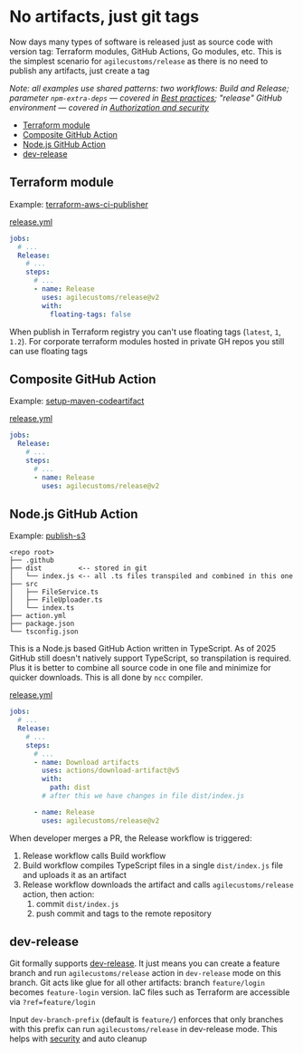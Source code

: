 # No artifacts, just git tags

Now days many types of software is released just as source code with version tag: Terraform modules, GitHub Actions, Go modules, etc.
This is the simplest scenario for `agilecustoms/release` as there is no need to publish any artifacts, just create a tag

_Note: all examples use shared patterns: two workflows: Build and Release; parameter `npm-extra-deps` —
covered in [Best practices](../best-practices.md); "release" GitHub environment — covered in [Authorization and security](../authorization.md)_

- [Terraform module](#terraform-module)
- [Composite GitHub Action](#composite-github-action)
- [Node.js GitHub Action](#nodejs-github-action)
- [dev-release](#dev-release)

## Terraform module

Example: [terraform-aws-ci-publisher](https://github.com/agilecustoms/terraform-aws-ci-builder)

[release.yml](https://github.com/agilecustoms/terraform-aws-ci-builder/blob/main/.github/workflows/release.yml)
```yaml
jobs:
  # ...
  Release:
    # ...
    steps:
      # ...
      - name: Release
        uses: agilecustoms/release@v2
        with:
          floating-tags: false
```
When publish in Terraform registry you can't use floating tags (`latest`, `1`, `1.2`).
For corporate terraform modules hosted in private GH repos you still can use floating tags

## Composite GitHub Action

Example: [setup-maven-codeartifact](https://github.com/agilecustoms/setup-maven-codeartifact)

[release.yml](https://github.com/agilecustoms/setup-maven-codeartifact/blob/main/.github/workflows/release.yml)
```yaml
jobs:
  Release:
    # ...
    steps:
      # ...
      - name: Release
        uses: agilecustoms/release@v2
```

## Node.js GitHub Action

Example: [publish-s3](https://github.com/agilecustoms/publish-s3)

```
<repo root>
├── .github
├── dist         <-- stored in git
│   └── index.js <-- all .ts files transpiled and combined in this one
├── src
│   ├── FileService.ts
│   ├── FileUploader.ts
│   └── index.ts
├── action.yml
├── package.json
└── tsconfig.json
```

This is a Node.js based GitHub Action written in TypeScript.
As of 2025 GitHub still doesn't natively support TypeScript, so transpilation is required.
Plus it is better to combine all source code in one file and minimize for quicker downloads.
This is all done by `ncc` compiler.

[release.yml](https://github.com/agilecustoms/publish-s3/blob/main/.github/workflows/release.yml)
```yaml
jobs:
  # ...
  Release:
    # ...
    steps:
      # ...
      - name: Download artifacts
        uses: actions/download-artifact@v5
        with:
          path: dist
        # after this we have changes in file dist/index.js

      - name: Release
        uses: agilecustoms/release@v2
```

When developer merges a PR, the Release workflow is triggered:
1. Release workflow calls Build workflow
2. Build workflow compiles TypeScript files in a single `dist/index.js` file and uploads it as an artifact
3. Release workflow downloads the artifact and calls `agilecustoms/release` action, then action:
   1. commit `dist/index.js`
   2. push commit and tags to the remote repository

## dev-release

Git formally supports [dev-release](../features/dev-release.md). It just means you can create a feature branch
and run `agilecustoms/release` action in `dev-release` mode on this branch.
Git acts like glue for all other artifacts: branch `feature/login` becomes `feature-login` version.
IaC files such as Terraform are accessible via `?ref=feature/login`

Input `dev-branch-prefix` (default is `feature/`) enforces that only branches with this prefix
can run `agilecustoms/release` in dev-release mode.
This helps with [security](../features/dev-release.md#security) and auto cleanup
